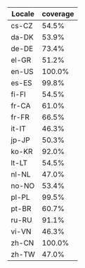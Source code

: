 ﻿| Locale | coverage |
| ------ | -------- |
| cs-CZ | 54.5% |
| da-DK | 53.9% |
| de-DE | 73.4% |
| el-GR | 51.2% |
| en-US | 100.0% |
| es-ES | 99.8% |
| fi-FI | 54.5% |
| fr-CA | 61.0% |
| fr-FR | 66.5% |
| it-IT | 46.3% |
| jp-JP | 50.3% |
| ko-KR | 92.0% |
| lt-LT | 54.5% |
| nl-NL | 47.0% |
| no-NO | 53.4% |
| pl-PL | 99.5% |
| pt-BR | 60.7% |
| ru-RU | 91.1% |
| vi-VN | 46.3% |
| zh-CN | 100.0% |
| zh-TW | 47.0% |
